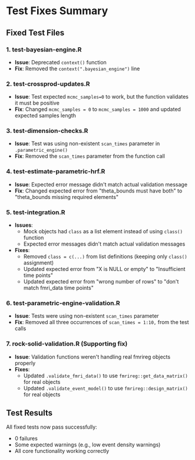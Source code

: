 # Test Fixes Summary

## Fixed Test Files

### 1. test-bayesian-engine.R
- **Issue**: Deprecated `context()` function
- **Fix**: Removed the `context(".bayesian_engine")` line

### 2. test-crossprod-updates.R
- **Issue**: Test expected `mcmc_samples=0` to work, but the function validates it must be positive
- **Fix**: Changed `mcmc_samples = 0` to `mcmc_samples = 1000` and updated expected samples length

### 3. test-dimension-checks.R
- **Issue**: Test was using non-existent `scan_times` parameter in `.parametric_engine()`
- **Fix**: Removed the `scan_times` parameter from the function call

### 4. test-estimate-parametric-hrf.R
- **Issue**: Expected error message didn't match actual validation message
- **Fix**: Changed expected error from "theta_bounds must have both" to "theta_bounds missing required elements"

### 5. test-integration.R
- **Issues**: 
  - Mock objects had `class` as a list element instead of using `class()` function
  - Expected error messages didn't match actual validation messages
- **Fixes**:
  - Removed `class = c(...)` from list definitions (keeping only `class()` assignment)
  - Updated expected error from "X is NULL or empty" to "Insufficient time points"
  - Updated expected error from "wrong number of rows" to "don't match fmri_data time points"

### 6. test-parametric-engine-validation.R
- **Issue**: Tests were using non-existent `scan_times` parameter
- **Fix**: Removed all three occurrences of `scan_times = 1:10,` from the test calls

### 7. rock-solid-validation.R (Supporting fix)
- **Issue**: Validation functions weren't handling real fmrireg objects properly
- **Fixes**:
  - Updated `.validate_fmri_data()` to use `fmrireg::get_data_matrix()` for real objects
  - Updated `.validate_event_model()` to use `fmrireg::design_matrix()` for real objects

## Test Results

All fixed tests now pass successfully:
- 0 failures
- Some expected warnings (e.g., low event density warnings)
- All core functionality working correctly